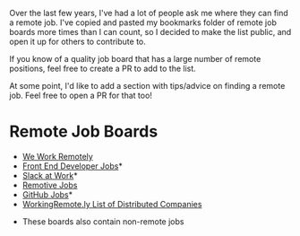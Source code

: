 Over the last few years, I've had a lot of people ask me where they can find a remote job. I've copied and pasted my bookmarks folder of remote job boards more times than I can count, so I decided to make the list public, and open it up for others to contribute to.

If you know of a quality job board that has a large number of remote positions, feel free to create a PR to add to the list.

At some point, I'd like to add a section with tips/advice on finding a remote job. Feel free to open a PR for that too!

# Remote Job Boards
- [We Work Remotely](https://weworkremotely.com/)
- [Front End Developer Jobs](http://frontenddeveloperjob.com/)*
- [Slack at Work](http://slackatwork.com/)*
- [Remotive Jobs](http://jobs.remotive.io/)
- [GitHub Jobs](https://jobs.github.com/positions?description=remote&location=)*
- [WorkingRemote.ly List of Distributed Companies](http://workingremote.ly/leaders/distributed-companies/)

* These boards also contain non-remote jobs
